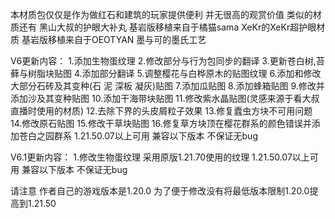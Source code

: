本材质包仅仅是作为做红石和建筑的玩家提供便利
并无很高的观赏价值
类似的材质还有
黑山大叔的护眼大补丸 基岩版移植来自于橘猫sama
 XeKr的XeKr超护眼材质 基岩版移植来自于OEOTYAN
 墨与可的墨氏工艺

V6更新内容：
1.添加生物蛋纹理
2.修改部分与行为包同步的翻译
3.更新苍白树,苔藓与树脂块贴图
4.添加部分翻译
5.调整樱花与白桦原木的贴图纹理
6.添加和修改大部分石砖及其变种(石 泥 深板 凝灰)贴图
7.添加瓜贴图
8.添加蜂箱贴图
9.修改并添加沙及其变种贴图
10.添加干海带块贴图
11.修改紫水晶贴图(灵感来源于看大叔直播时使用的材质)
12.去除下界的头皮屑粒子效果
13.修复蠹虫方块不可用问题
14.修改原石贴图
15.修改干草块贴图
16.修复草方块顶在樱花群系的颜色错误并添加苍白之园群系
1.21.50.07以上可用 兼容以下版本 不保证无bug

V6.1更新内容：
1.修改生物蛋纹理 采用原版1.21.70使用的纹理
1.21.50.07以上可用 兼容以下版本 不保证无bug

请注意 作者自己的游戏版本是1.20.0 为了便于修改没有将最低版本限制1.20.0提高到1.21.50
